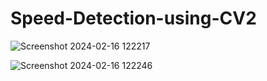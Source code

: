 # Speed-Detection-using-CV2
![Screenshot 2024-02-16 122217](https://github.com/pooja8748/Speed-Detection-using-CV2/assets/130728514/80e9abe9-dfec-4c32-a389-327cae4086ed)

![Screenshot 2024-02-16 122246](https://github.com/pooja8748/Speed-Detection-using-CV2/assets/130728514/6ac985a9-2a97-4cd7-96b7-04abade0dd7a)
